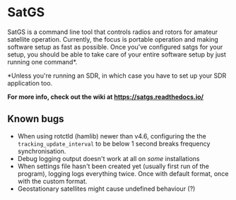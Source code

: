 # SatGS

SatGS is a command line tool that controls radios and rotors for amateur satellite operation. Currently, the focus is portable operation and making software setup as fast as possible. Once you've configured satgs for your setup, you should be able to take care of your entire software setup by just running one command*.

*Unless you're running an SDR, in which case you have to set up your SDR application too.

**For more info, check out the wiki at <https://satgs.readthedocs.io/>**

## Known bugs

- When using rotctld (hamlib) newer than v4.6, configuring the the `tracking_update_interval` to be below 1 second breaks frequency synchronisation.
- Debug logging output doesn't work at all on *some* installations
- When settings file hasn't been created yet (usually first run of the program), logging logs everything twice. Once with default format, once with the custom format.
- Geostationary satellites might cause undefined behaviour (?)
